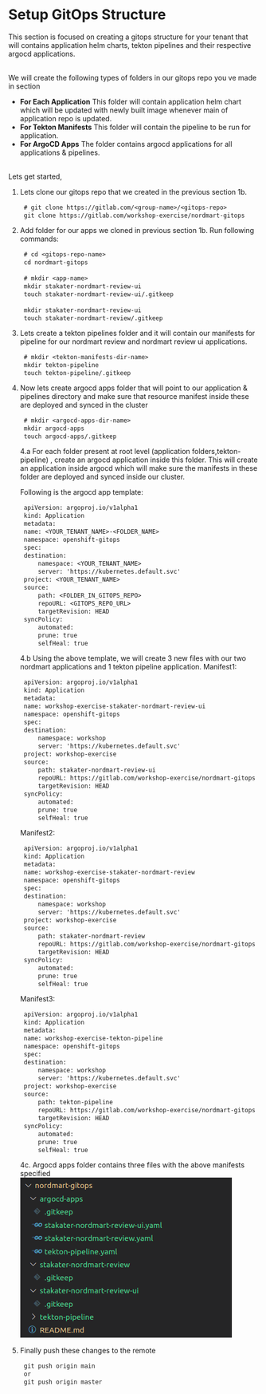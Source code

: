 # Setup GitOps Structure

This section is focused on creating a gitops structure for your tenant that will contains application helm charts, tekton pipelines and their respective argocd applications.

<br>
We will create the following types of folders in our gitops repo you ve made in section

- **For Each Application**
This folder will contain application helm chart which will be updated with newly built image whenever main of application repo is updated. 
- **For Tekton Manifests**
This folder will contain the pipeline to be run for application.
- **For ArgoCD Apps**
The folder contains argocd applications for all applications & pipelines.  

<br>
Lets get started,

1. Lets clone our gitops repo that we created in the previous section 1b.

        # git clone https://gitlab.com/<group-name>/<gitops-repo>
        git clone https://gitlab.com/workshop-exercise/nordmart-gitops

2. Add folder for our apps we cloned in previous section 1b. Run following commands:

        # cd <gitops-repo-name>
        cd nordmart-gitops

        # mkdir <app-name>
        mkdir stakater-nordmart-review-ui
        touch stakater-nordmart-review-ui/.gitkeep

        mkdir stakater-nordmart-review-ui
        touch stakater-nordmart-review/.gitkeep

3. Lets create a tekton pipelines folder and it will contain our manifests for pipeline for our nordmart review and nordmart review ui applications.

        # mkdir <tekton-manifests-dir-name>
        mkdir tekton-pipeline
        touch tekton-pipeline/.gitkeep

4. Now lets create argocd apps folder that will point to our application & pipelines directory and make sure that resource manifest inside these are deployed and synced in the cluster

        # mkdir <argocd-apps-dir-name>
        mkdir argocd-apps
        touch argocd-apps/.gitkeep

    4.a For each folder present at root level (application folders,tekton-pipeline) , create an argocd application inside this folder. This will create an application inside argocd which will make sure the manifests in these folder are deployed and synced inside our cluster. 
    
    Following is the argocd app template:

        apiVersion: argoproj.io/v1alpha1
        kind: Application
        metadata:
        name: <YOUR_TENANT_NAME>-<FOLDER_NAME>
        namespace: openshift-gitops
        spec:
        destination:
            namespace: <YOUR_TENANT_NAME>
            server: 'https://kubernetes.default.svc'
        project: <YOUR_TENANT_NAME>
        source:
            path: <FOLDER_IN_GITOPS_REPO>
            repoURL: <GITOPS_REPO_URL>
            targetRevision: HEAD
        syncPolicy:
            automated:
            prune: true
            selfHeal: true

    4.b Using the above template, we will create 3 new files with our two nordmart applications and 1 tekton pipeline application.
    Manifest1:

        apiVersion: argoproj.io/v1alpha1
        kind: Application
        metadata:
        name: workshop-exercise-stakater-nordmart-review-ui
        namespace: openshift-gitops
        spec:
        destination:
            namespace: workshop
            server: 'https://kubernetes.default.svc'
        project: workshop-exercise
        source:
            path: stakater-nordmart-review-ui
            repoURL: https://gitlab.com/workshop-exercise/nordmart-gitops
            targetRevision: HEAD
        syncPolicy:
            automated:
            prune: true
            selfHeal: true

    Manifest2:

        apiVersion: argoproj.io/v1alpha1
        kind: Application
        metadata:
        name: workshop-exercise-stakater-nordmart-review
        namespace: openshift-gitops
        spec:
        destination:
            namespace: workshop
            server: 'https://kubernetes.default.svc'
        project: workshop-exercise
        source:
            path: stakater-nordmart-review
            repoURL: https://gitlab.com/workshop-exercise/nordmart-gitops
            targetRevision: HEAD
        syncPolicy:
            automated:
            prune: true
            selfHeal: true

    Manifest3:

        apiVersion: argoproj.io/v1alpha1
        kind: Application
        metadata:
        name: workshop-exercise-tekton-pipeline
        namespace: openshift-gitops
        spec:
        destination:
            namespace: workshop
            server: 'https://kubernetes.default.svc'
        project: workshop-exercise
        source:
            path: tekton-pipeline
            repoURL: https://gitlab.com/workshop-exercise/nordmart-gitops
            targetRevision: HEAD
        syncPolicy:
            automated:
            prune: true
            selfHeal: true

    4c. Argocd apps folder contains three files with the above manifests specified
        ![gitops-folder-structure](images/gitops-folder-structure.png)

5. Finally push these changes to the remote

        git push origin main
        or
        git push origin master
